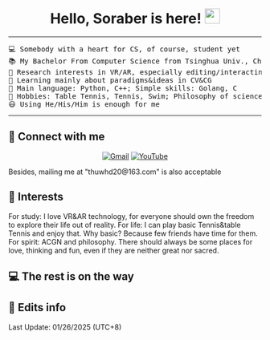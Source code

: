 <h1 align="center">
Hello, Soraber is here!
	<a href="https://github.com/Soraber" target="_self">
		<img src="https://media.giphy.com/media/hvRJCLFzcasrR4ia7z/giphy.gif" width="30">
	</a>
</h1>

<hr>

<pre>
💻 Somebody with a heart for CS, of course, student yet
📚 My Bachelor From Computer Science from Tsinghua Univ., China & Looking for chances of further study 
📝 Research interests in VR/AR, especially editing/interacting stuffs  
🌱 Learning mainly about paradigms&ideas in CV&CG
🌟 Main language: Python, C++; Simple skills: Golang, C
🚩 Hobbies: Table Tennis, Tennis, Swim; Philosophy of science and society; House Music and Expressionism Arts; Video Games (like SH2)
😃 Using He/His/Him is enough for me
</pre>
<hr>

## 🤝 Connect with me

<p align="center">
	<a href="mailto:wuhongda2012@gmail.com"><img img src="https://img.shields.io/badge/gmail-%23EA4335.svg?style=plastic&logo=gmail&logoColor=white" alt="Gmail"/></a>
    	<a href="https://www.youtube.com/@HongdaWu/"><img src="https://img.shields.io/badge/YouTube-%23FF0000.svg?logo=YouTube&logoColor=white" alt="YouTube"/></a>
</p>
Besides, mailing me at "thuwhd20@163.com" is also acceptable

## 📝 Interests
For study: I love VR&AR technology, for everyone should own the freedom to explore their life out of reality.</n>
For life: I can play basic Tennis&table Tennis and enjoy that. Why basic? Because few friends have time for them.</n>
For spirit: ACGN and philosophy. There should always be some places for love, thinking and fun, even if they are neither great nor sacred.</n>

## 💻 The rest is on the way

## 📝 Edits info
Last Update: 01/26/2025 (UTC+8)
